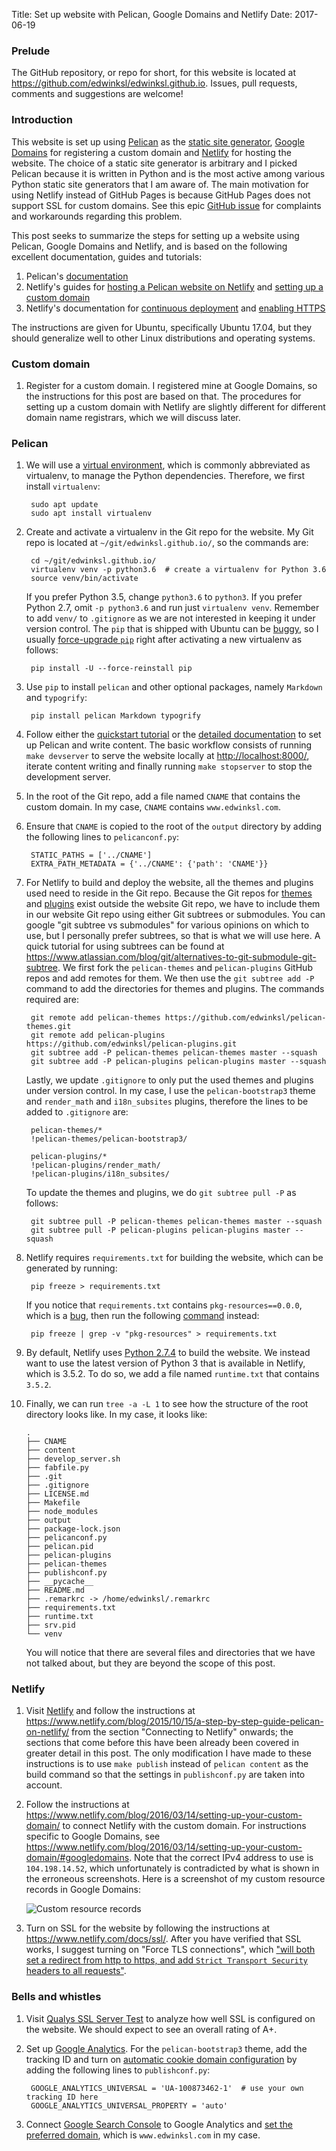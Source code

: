 Title: Set up website with Pelican, Google Domains and Netlify
Date: 2017-06-19


### Prelude

The GitHub repository, or repo for short, for this website is located at <https://github.com/edwinksl/edwinksl.github.io>. Issues, pull requests, comments and suggestions are welcome!

### Introduction

This website is set up using [Pelican](https://blog.getpelican.com/) as the [static site generator](https://www.staticgen.com/), [Google Domains](https://domains.google/) for registering a custom domain and [Netlify](https://www.netlify.com/) for hosting the website. The choice of a static site generator is arbitrary and I picked Pelican because it is written in Python and is the most active among various Python static site generators that I am aware of. The main motivation for using Netlify instead of GitHub Pages is because GitHub Pages does not support SSL for custom domains. See this epic [GitHub issue](https://github.com/isaacs/github/issues/156) for complaints and workarounds regarding this problem.

This post seeks to summarize the steps for setting up a website using Pelican, Google Domains and Netlify, and is based on the following excellent documentation, guides and tutorials:

1. Pelican's [documentation](http://docs.getpelican.com/en/stable/)
2. Netlify's guides for [hosting a Pelican website on Netlify](https://www.netlify.com/blog/2015/10/15/a-step-by-step-guide-pelican-on-netlify/) and [setting up a custom domain](https://www.netlify.com/blog/2016/03/14/setting-up-your-custom-domain/)
3. Netlify's documentation for [continuous deployment](https://www.netlify.com/docs/continuous-deployment/) and [enabling HTTPS](https://www.netlify.com/docs/ssl/)

The instructions are given for Ubuntu, specifically Ubuntu 17.04, but they should generalize well to other Linux distributions and operating systems.

### Custom domain

1. Register for a custom domain. I registered mine at Google Domains, so the instructions for this post are based on that. The procedures for setting up a custom domain with Netlify are slightly different for different domain name registrars, which we will discuss later.

### Pelican

1. We will use a [virtual environment](https://packaging.python.org/tutorials/installing-packages/#creating-virtual-environments), which is commonly abbreviated as virtualenv, to manage the Python dependencies. Therefore, we first install `virtualenv`:

        sudo apt update
        sudo apt install virtualenv

2. Create and activate a virtualenv in the Git repo for the website. My Git repo is located at `~/git/edwinksl.github.io/`, so the commands are:

        cd ~/git/edwinksl.github.io/
        virtualenv venv -p python3.6  # create a virtualenv for Python 3.6
        source venv/bin/activate

    If you prefer Python 3.5, change `python3.6` to `python3`. If you prefer Python 2.7, omit `-p python3.6` and run just `virtualenv venv`. Remember to add `venv/` to `.gitignore` as we are not interested in keeping it under version control. The `pip` that is shipped with Ubuntu can be [buggy](https://bugs.launchpad.net/ubuntu/+source/python-pip/+bug/1579181), so I usually [force-upgrade `pip`](https://bugs.launchpad.net/ubuntu/+source/python-pip/+bug/1579181/comments/3) right after activating a new virtualenv as follows:

        pip install -U --force-reinstall pip

3. Use `pip` to install `pelican` and other optional packages, namely `Markdown` and `typogrify`:

        pip install pelican Markdown typogrify

4. Follow either the [quickstart tutorial](http://docs.getpelican.com/en/stable/quickstart.html) or the [detailed documentation](http://docs.getpelican.com/en/stable/) to set up Pelican and write content. The basic workflow consists of running `make devserver` to serve the website locally at <http://localhost:8000/>, iterate content writing and finally running `make stopserver` to stop the development server.


5. In the root of the Git repo, add a file named `CNAME` that contains the custom domain. In my case, `CNAME` contains `www.edwinksl.com`.

6. Ensure that `CNAME` is copied to the root of the `output` directory by adding the following lines to `pelicanconf.py`:

        STATIC_PATHS = ['../CNAME']
        EXTRA_PATH_METADATA = {'../CNAME': {'path': 'CNAME'}}

7. For Netlify to build and deploy the website, all the themes and plugins used need to reside in the Git repo. Because the Git repos for [themes](https://github.com/getpelican/pelican-themes) and [plugins](https://github.com/getpelican/pelican-plugins) exist outside the website Git repo, we have to include them in our website Git repo using either Git subtrees or submodules. You can google "git subtree vs submodules" for various opinions on which to use, but I personally prefer subtrees, so that is what we will use here. A quick tutorial for using subtrees can be found at <https://www.atlassian.com/blog/git/alternatives-to-git-submodule-git-subtree>. We first fork the `pelican-themes` and `pelican-plugins` GitHub repos and add remotes for them. We then use the `git subtree add -P` command to add the directories for themes and plugins. The commands required are:

        git remote add pelican-themes https://github.com/edwinksl/pelican-themes.git
        git remote add pelican-plugins https://github.com/edwinksl/pelican-plugins.git
        git subtree add -P pelican-themes pelican-themes master --squash
        git subtree add -P pelican-plugins pelican-plugins master --squash

    Lastly, we update `.gitignore` to only put the used themes and plugins under version control. In my case, I use the `pelican-bootstrap3` theme and `render_math` and `i18n_subsites` plugins, therefore the lines to be added to `.gitignore` are:

        pelican-themes/*
        !pelican-themes/pelican-bootstrap3/

        pelican-plugins/*
        !pelican-plugins/render_math/
        !pelican-plugins/i18n_subsites/

    To update the themes and plugins, we do `git subtree pull -P` as follows:

        git subtree pull -P pelican-themes pelican-themes master --squash
        git subtree pull -P pelican-plugins pelican-plugins master --squash

8. Netlify requires `requirements.txt` for building the website, which can be generated by running:

        pip freeze > requirements.txt

    If you notice that `requirements.txt` contains `pkg-resources==0.0.0`, which is a [bug](https://askubuntu.com/q/854249/15003), then run the following [command](https://askubuntu.com/a/854254/15003) instead:

        pip freeze | grep -v "pkg-resources" > requirements.txt

9. By default, Netlify uses [Python 2.7.4](https://www.netlify.com/docs/continuous-deployment/#set-node-ruby-or-python-version) to build the website. We instead want to use the latest version of Python 3 that is available in Netlify, which is 3.5.2. To do so, we add a file named `runtime.txt` that contains `3.5.2`.

10. Finally, we can run `tree -a -L 1` to see how the structure of the root directory looks like. In my case, it looks like:

        .
        ├── CNAME
        ├── content
        ├── develop_server.sh
        ├── fabfile.py
        ├── .git
        ├── .gitignore
        ├── LICENSE.md
        ├── Makefile
        ├── node_modules
        ├── output
        ├── package-lock.json
        ├── pelicanconf.py
        ├── pelican.pid
        ├── pelican-plugins
        ├── pelican-themes
        ├── publishconf.py
        ├── __pycache__
        ├── README.md
        ├── .remarkrc -> /home/edwinksl/.remarkrc
        ├── requirements.txt
        ├── runtime.txt
        ├── srv.pid
        └── venv

    You will notice that there are several files and directories that we have not talked about, but they are beyond the scope of this post.

### Netlify

1. Visit [Netlify](https://www.netlify.com/) and follow the instructions at <https://www.netlify.com/blog/2015/10/15/a-step-by-step-guide-pelican-on-netlify/> from the section "Connecting to Netlify" onwards; the sections that come before this have been already been covered in greater detail in this post. The only modification I have made to these instructions is to use `make publish` instead of `pelican content` as the build command so that the settings in `publishconf.py` are taken into account.
2. Follow the instructions at <https://www.netlify.com/blog/2016/03/14/setting-up-your-custom-domain/> to connect Netlify with the custom domain. For instructions specific to Google Domains, see <https://www.netlify.com/blog/2016/03/14/setting-up-your-custom-domain/#googledomains>. Note that the correct IPv4 address to use is `104.198.14.52`, which unfortunately is contradicted by what is shown in the erroneous screenshots. Here is a screenshot of my custom resource records in Google Domains:

    ![Custom resource records]({filename}/images/custom_resource_records.png)

3. Turn on SSL for the website by following the instructions at <https://www.netlify.com/docs/ssl/>. After you have verified that SSL works, I suggest turning on "Force TLS connections", which ["will both set a redirect from http to https, and add `Strict Transport Security` headers to all requests"](https://www.netlify.com/docs/ssl/#forcing-ssl).

### Bells and whistles

1. Visit [Qualys SSL Server Test](https://www.ssllabs.com/ssltest/) to analyze how well SSL is configured on the website. We should expect to see an overall rating of A+.
2. Set up [Google Analytics](https://analytics.google.com/). For the `pelican-bootstrap3` theme, add the tracking ID and turn on [automatic cookie domain configuration](https://developers.google.com/analytics/devguides/collection/analyticsjs/cookies-user-id#automatic_cookie_domain_configuration) by adding the following lines to `publishconf.py`:

        GOOGLE_ANALYTICS_UNIVERSAL = 'UA-100873462-1'  # use your own tracking ID here
        GOOGLE_ANALYTICS_UNIVERSAL_PROPERTY = 'auto'

3. Connect [Google Search Console](https://www.google.com/webmasters/tools/) to Google Analytics and [set the preferred domain](https://support.google.com/webmasters/answer/44231), which is `www.edwinksl.com` in my case.
